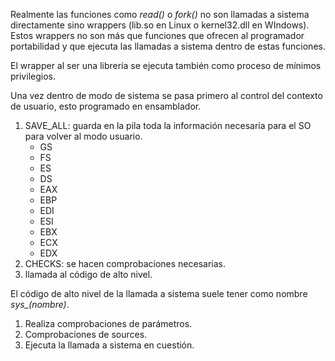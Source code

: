 Realmente las funciones como *read()* o *fork()* no son llamadas a sistema directamente sino wrappers (lib.so en Linux o kernel32.dll en WIndows). Estos wrappers no son más que funciones que ofrecen al programador portabilidad y que ejecuta las llamadas a sistema dentro de estas funciones.

El wrapper al ser una librería se ejecuta también como proceso de mínimos privilegios.

Una vez dentro de modo de sistema se pasa primero al control del contexto de usuario, esto programado en ensamblador.

1. SAVE_ALL: guarda en la pila toda la información necesaria para el SO para volver al modo usuario.
	- GS
	- FS
	- ES
	- DS
	- EAX
	- EBP
	- EDI
	- ESI
	- EBX
	- ECX
	- EDX
2. CHECKS: se hacen comprobaciones necesarias.
3. llamada al código de alto nivel.

El código de alto nivel de la llamada a sistema suele tener como nombre *sys_(nombre)*.

1. Realiza comprobaciones de parámetros.
2. Comprobaciones de sources.
3.  Ejecuta la llamada a sistema en cuestión.